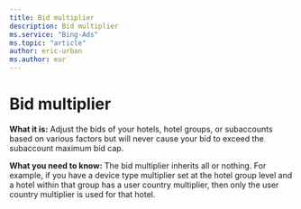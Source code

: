 ```yaml
---
title: Bid multiplier
description: Bid multiplier
ms.service: "Bing-Ads"
ms.topic: "article"
author: eric-urban
ms.author: eur
---
```


# Bid multiplier

**What it is:** Adjust the bids of your hotels, hotel groups, or subaccounts based on various factors but will never cause your bid to exceed the subaccount maximum bid cap.

**What you need to know:** The bid multiplier inherits all or nothing. For example, if you have a device type multiplier set at the hotel group level and a hotel within that group has a user country multiplier, then only the user country multiplier is used for that hotel.


